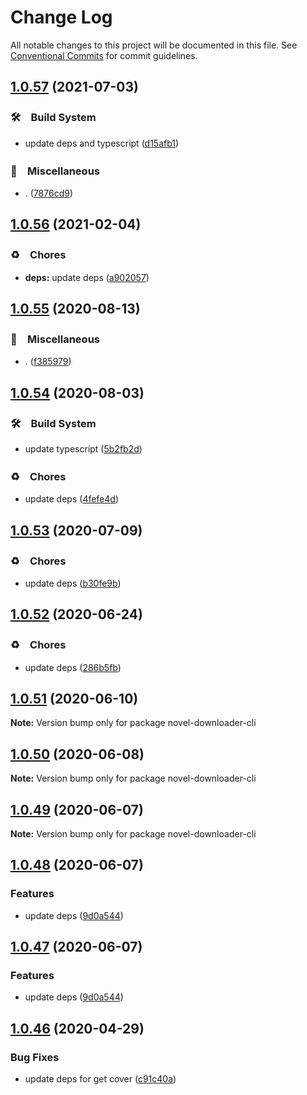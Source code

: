 # Change Log

All notable changes to this project will be documented in this file.
See [Conventional Commits](https://conventionalcommits.org) for commit guidelines.

## [1.0.57](https://github.com/bluelovers/node-novel-downloader/compare/novel-downloader-cli@1.0.56...novel-downloader-cli@1.0.57) (2021-07-03)


### 🛠　Build System

* update deps and typescript ([d15afb1](https://github.com/bluelovers/node-novel-downloader/commit/d15afb1f022734eda002305e1768fb8340fe991c))


### 🔖　Miscellaneous

* . ([7876cd9](https://github.com/bluelovers/node-novel-downloader/commit/7876cd99c79a66c3b98b86a565d0d26e1211de0e))





## [1.0.56](https://github.com/bluelovers/node-novel-downloader/compare/novel-downloader-cli@1.0.55...novel-downloader-cli@1.0.56) (2021-02-04)


### ♻️　Chores

* **deps:** update deps ([a902057](https://github.com/bluelovers/node-novel-downloader/commit/a90205702228ae45cd7a4bfe3ae19544ad023ee8))





## [1.0.55](https://github.com/bluelovers/node-novel-downloader/compare/novel-downloader-cli@1.0.54...novel-downloader-cli@1.0.55) (2020-08-13)


### 🔖　Miscellaneous

* . ([f385979](https://github.com/bluelovers/node-novel-downloader/commit/f3859790107781b88a6779fc532b6dfd87235cd0))





## [1.0.54](https://github.com/bluelovers/node-novel-downloader/compare/novel-downloader-cli@1.0.53...novel-downloader-cli@1.0.54) (2020-08-03)


### 🛠　Build System

* update typescript ([5b2fb2d](https://github.com/bluelovers/node-novel-downloader/commit/5b2fb2dfbe0f10730fa525bc69659e147ae55a25))


### ♻️　Chores

* update deps ([4fefe4d](https://github.com/bluelovers/node-novel-downloader/commit/4fefe4d9bd6f33d5a4d7c59ef29d6df527eadd68))





## [1.0.53](https://github.com/bluelovers/node-novel-downloader/compare/novel-downloader-cli@1.0.52...novel-downloader-cli@1.0.53) (2020-07-09)


### ♻️　Chores

* update deps ([b30fe9b](https://github.com/bluelovers/node-novel-downloader/commit/b30fe9b490f4e97ebdf7decbe11ae99bf33270f8))





## [1.0.52](https://github.com/bluelovers/node-novel-downloader/compare/novel-downloader-cli@1.0.51...novel-downloader-cli@1.0.52) (2020-06-24)


### ♻️　Chores

* update deps ([286b5fb](https://github.com/bluelovers/node-novel-downloader/commit/286b5fb1dc2bfab6f9600d2c49511ac83cb8389e))





## [1.0.51](https://github.com/bluelovers/node-novel-downloader/compare/novel-downloader-cli@1.0.50...novel-downloader-cli@1.0.51) (2020-06-10)

**Note:** Version bump only for package novel-downloader-cli





## [1.0.50](https://github.com/bluelovers/node-novel-downloader/compare/novel-downloader-cli@1.0.49...novel-downloader-cli@1.0.50) (2020-06-08)

**Note:** Version bump only for package novel-downloader-cli





## [1.0.49](https://github.com/bluelovers/node-novel-downloader/compare/novel-downloader-cli@1.0.48...novel-downloader-cli@1.0.49) (2020-06-07)

**Note:** Version bump only for package novel-downloader-cli





## [1.0.48](https://github.com/bluelovers/node-novel-downloader/compare/novel-downloader-cli@1.0.46...novel-downloader-cli@1.0.48) (2020-06-07)


### Features

* update deps ([9d0a544](https://github.com/bluelovers/node-novel-downloader/commit/9d0a5440d74796e97b74c676c3bd5ee07387d75a))





## [1.0.47](https://github.com/bluelovers/node-novel-downloader/compare/novel-downloader-cli@1.0.46...novel-downloader-cli@1.0.47) (2020-06-07)


### Features

* update deps ([9d0a544](https://github.com/bluelovers/node-novel-downloader/commit/9d0a5440d74796e97b74c676c3bd5ee07387d75a))





## [1.0.46](https://github.com/bluelovers/node-novel-downloader/compare/novel-downloader-cli@1.0.45...novel-downloader-cli@1.0.46) (2020-04-29)


### Bug Fixes

* update deps for get cover ([c91c40a](https://github.com/bluelovers/node-novel-downloader/commit/c91c40ac3fe917bb98bc5baac746700a8bbef429))
